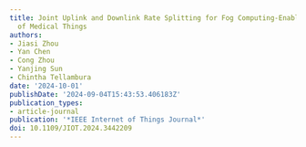 ```yaml
---
title: Joint Uplink and Downlink Rate Splitting for Fog Computing-Enabled Internet
  of Medical Things
authors:
- Jiasi Zhou
- Yan Chen
- Cong Zhou
- Yanjing Sun
- Chintha Tellambura
date: '2024-10-01'
publishDate: '2024-09-04T15:43:53.406183Z'
publication_types:
- article-journal
publication: '*IEEE Internet of Things Journal*'
doi: 10.1109/JIOT.2024.3442209
---
```

